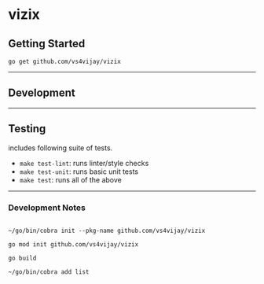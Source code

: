 # vizix

## Getting Started

```console
go get github.com/vs4vijay/vizix
```

---

## Development

---

## Testing

includes following suite of tests.
- `make test-lint`: runs linter/style checks
- `make test-unit`: runs basic unit tests
- `make test`: runs all of the above

---

### Development Notes
```

~/go/bin/cobra init --pkg-name github.com/vs4vijay/vizix

go mod init github.com/vs4vijay/vizix

go build

~/go/bin/cobra add list

```